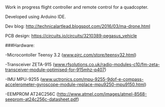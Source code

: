 Work in progress flight controller and remote control for a quadcopter. 

Developed using Arduino IDE.

Dev blog: http://technicalartlead.blogspot.com/2016/03/ma-drone.html 

PCB design: https://circuits.io/circuits/3210389-pegasus_vehicle

###Hardware:

-Microcontoller Teensy 3.2 (www.pjrc.com/store/teensy32.html)

-Transceiver ZETA-915 (www.rfsolutions.co.uk/radio-modules-c10/fm-zeta-transceiver-module-optimised-for-915mhz-p407)

-IMU MPU-9255 (www.uctronics.com/mpu-9255-9dof-e-compass-accelerometer-gyroscope-module-replace-mpu9250-mpu9150.html)

-EEMPROM AT24C256C (http://www.atmel.com/images/atmel-8568-seeprom-at24c256c-datasheet.pdf)
